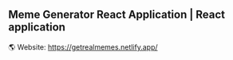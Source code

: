 ## Meme Generator React Application | React application

🌎 Website: https://getrealmemes.netlify.app/
